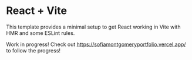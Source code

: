 # React + Vite

This template provides a minimal setup to get React working in Vite with HMR and some ESLint rules.

Work in progress! Check out https://sofiamontgomeryportfolio.vercel.app/ to follow the progress!

